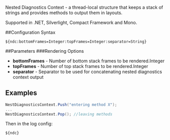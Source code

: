 Nested Diagnostics Context - a thread-local structure that keeps a stack
of strings and provides methods to output them in layouts.

Supported in .NET, Silverlight, Compact Framework and Mono.

##Configuration Syntax
```
${ndc:bottomFrames=Integer:topFrames=Integer:separator=String}
```

##Parameters
###Rendering Options
* **bottomFrames** - Number of bottom stack frames to be rendered.Integer
* **topFrames** - Number of top stack frames to be rendered.Integer
* **separator** - Separator to be used for concatenating nested diagnostics context output

## Examples

```c#
NestDiagnosticsContext.Push("entering method X");
...
NestDiagnosticsContext.Pop(); //leaving methods
```

Then in the log config:

    ${ndc}